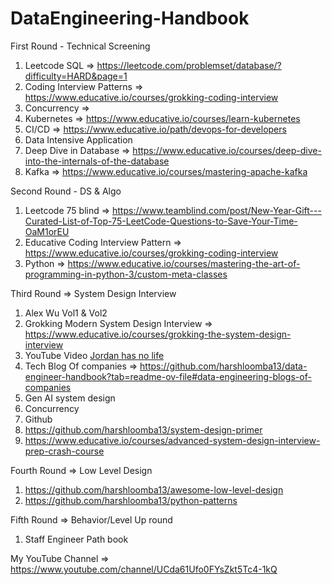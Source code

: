 # DataEngineering-Handbook

First Round - Technical Screening
1. Leetcode SQL => https://leetcode.com/problemset/database/?difficulty=HARD&page=1
2. Coding Interview Patterns => https://www.educative.io/courses/grokking-coding-interview
3. Concurrency =>
4. Kubernetes => https://www.educative.io/courses/learn-kubernetes
5. CI/CD => https://www.educative.io/path/devops-for-developers
6. Data Intensive Application
7. Deep Dive in Database => https://www.educative.io/courses/deep-dive-into-the-internals-of-the-database
8. Kafka => https://www.educative.io/courses/mastering-apache-kafka

Second Round - DS & Algo
1. Leetcode 75 blind => https://www.teamblind.com/post/New-Year-Gift---Curated-List-of-Top-75-LeetCode-Questions-to-Save-Your-Time-OaM1orEU
2. Educative Coding Interview Pattern => https://www.educative.io/courses/grokking-coding-interview
3. Python => https://www.educative.io/courses/mastering-the-art-of-programming-in-python-3/custom-meta-classes

Third Round => System Design Interview 
1. Alex Wu Vol1 & Vol2
2. Grokking Modern System Design Interview => https://www.educative.io/courses/grokking-the-system-design-interview
3. YouTube Video [Jordan has no life](https://www.youtube.com/@jordanhasnolife5163)
4. Tech Blog Of companies => https://github.com/harshloomba13/data-engineer-handbook?tab=readme-ov-file#data-engineering-blogs-of-companies
5. Gen AI system design
6. Concurrency
7. Github
8. https://github.com/harshloomba13/system-design-primer
9. https://www.educative.io/courses/advanced-system-design-interview-prep-crash-course

Fourth Round => Low Level Design
1. https://github.com/harshloomba13/awesome-low-level-design
2. https://github.com/harshloomba13/python-patterns

Fifth Round => Behavior/Level Up round 
1. Staff Engineer Path book

My YouTube Channel => https://www.youtube.com/channel/UCda61Ufo0FYsZkt5Tc4-1kQ


